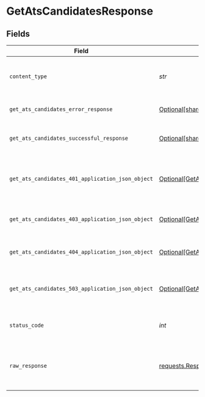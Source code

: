 # GetAtsCandidatesResponse


## Fields

| Field                                                                                                            | Type                                                                                                             | Required                                                                                                         | Description                                                                                                      |
| ---------------------------------------------------------------------------------------------------------------- | ---------------------------------------------------------------------------------------------------------------- | ---------------------------------------------------------------------------------------------------------------- | ---------------------------------------------------------------------------------------------------------------- |
| `content_type`                                                                                                   | *str*                                                                                                            | :heavy_check_mark:                                                                                               | HTTP response content type for this operation                                                                    |
| `get_ats_candidates_error_response`                                                                              | [Optional[shared.GetAtsCandidatesErrorResponse]](../../models/shared/getatscandidateserrorresponse.md)           | :heavy_minus_sign:                                                                                               | GET /ats/candidates Error response                                                                               |
| `get_ats_candidates_successful_response`                                                                         | [Optional[shared.GetAtsCandidatesSuccessfulResponse]](../../models/shared/getatscandidatessuccessfulresponse.md) | :heavy_minus_sign:                                                                                               | GET /ats/candidates Successful response                                                                          |
| `get_ats_candidates_401_application_json_object`                                                                 | [Optional[GetAtsCandidates401ApplicationJSON]](../../models/operations/getatscandidates401applicationjson.md)    | :heavy_minus_sign:                                                                                               | Returned when the authentication header was invalid or missing.                                                  |
| `get_ats_candidates_403_application_json_object`                                                                 | [Optional[GetAtsCandidates403ApplicationJSON]](../../models/operations/getatscandidates403applicationjson.md)    | :heavy_minus_sign:                                                                                               | Returned when the passed integration is inactive.                                                                |
| `get_ats_candidates_404_application_json_object`                                                                 | [Optional[GetAtsCandidates404ApplicationJSON]](../../models/operations/getatscandidates404applicationjson.md)    | :heavy_minus_sign:                                                                                               | Returned when a requested resource is not found.                                                                 |
| `get_ats_candidates_503_application_json_object`                                                                 | [Optional[GetAtsCandidates503ApplicationJSON]](../../models/operations/getatscandidates503applicationjson.md)    | :heavy_minus_sign:                                                                                               | Returned when no sync has finished successfully yet                                                              |
| `status_code`                                                                                                    | *int*                                                                                                            | :heavy_check_mark:                                                                                               | HTTP response status code for this operation                                                                     |
| `raw_response`                                                                                                   | [requests.Response](https://requests.readthedocs.io/en/latest/api/#requests.Response)                            | :heavy_minus_sign:                                                                                               | Raw HTTP response; suitable for custom response parsing                                                          |
